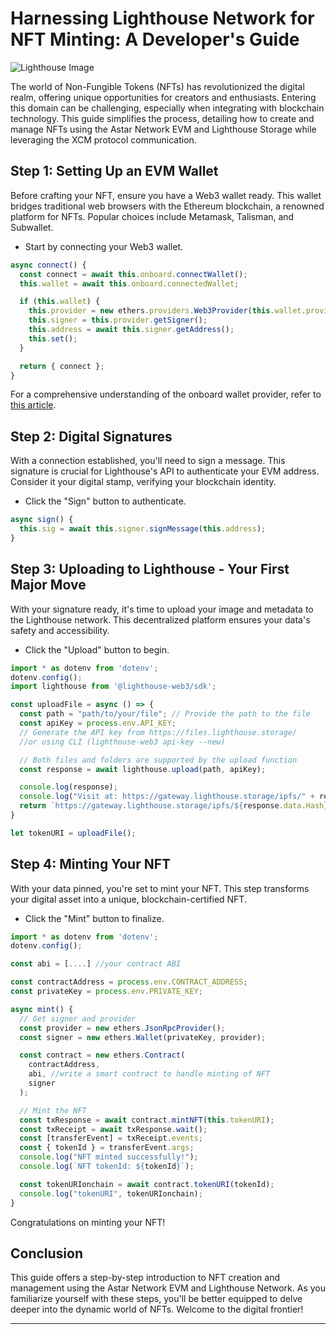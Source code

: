 # Harnessing Lighthouse Network for NFT Minting: A Developer's Guide

![Lighthouse Image](https://example.com/lighthouse-image.jpg)

The world of Non-Fungible Tokens (NFTs) has revolutionized the digital realm, offering unique opportunities for creators and enthusiasts. Entering this domain can be challenging, especially when integrating with blockchain technology. This guide simplifies the process, detailing how to create and manage NFTs using the Astar Network EVM and Lighthouse Storage while leveraging the XCM protocol communication.   

## Step 1: Setting Up an EVM Wallet
Before crafting your NFT, ensure you have a Web3 wallet ready. This wallet bridges traditional web browsers with the Ethereum blockchain, a renowned platform for NFTs. Popular choices include Metamask, Talisman, and Subwallet.
- Start by connecting your Web3 wallet.

```javascript
async connect() {
  const connect = await this.onboard.connectWallet();
  this.wallet = await this.onboard.connectedWallet;

  if (this.wallet) {
    this.provider = new ethers.providers.Web3Provider(this.wallet.provider);
    this.signer = this.provider.getSigner();
    this.address = await this.signer.getAddress();
    this.set();
  }

  return { connect };
}
```

For a comprehensive understanding of the onboard wallet provider, refer to [this article](https://astar.network/blog/one-small-piece-of-code-one-giant-leap-for-web3-37760/).

## Step 2: Digital Signatures
With a connection established, you'll need to sign a message. This signature is crucial for Lighthouse's API to authenticate your EVM address. Consider it your digital stamp, verifying your blockchain identity.
- Click the "Sign" button to authenticate.

```javascript
async sign() {
  this.sig = await this.signer.signMessage(this.address);
}
```

## Step 3: Uploading to Lighthouse - Your First Major Move
With your signature ready, it's time to upload your image and metadata to the Lighthouse network. This decentralized platform ensures your data's safety and accessibility.
- Click the "Upload" button to begin.

```javascript
import * as dotenv from 'dotenv';
dotenv.config();
import lighthouse from '@lighthouse-web3/sdk';

const uploadFile = async () => {
  const path = "path/to/your/file"; // Provide the path to the file
  const apiKey = process.env.API_KEY; 
  // Generate the API key from https://files.lighthouse.storage/ 
  //or using CLI (lighthouse-web3 api-key --new)

  // Both files and folders are supported by the upload function
  const response = await lighthouse.upload(path, apiKey);

  console.log(response);
  console.log("Visit at: https://gateway.lighthouse.storage/ipfs/" + response.data.Hash);
  return `https://gateway.lighthouse.storage/ipfs/${response.data.Hash}`
}

let tokenURI = uploadFile();

```

## Step 4: Minting Your NFT
With your data pinned, you're set to mint your NFT. This step transforms your digital asset into a unique, blockchain-certified NFT.
- Click the "Mint" button to finalize.

```javascript
import * as dotenv from 'dotenv';
dotenv.config();

const abi = [....] //your contract ABI

const contractAddress = process.env.CONTRACT_ADDRESS; 
const privateKey = process.env.PRIVATE_KEY;

async mint() {
  // Get signer and provider
  const provider = new ethers.JsonRpcProvider();
  const signer = new ethers.Wallet(privateKey, provider);

  const contract = new ethers.Contract(
    contractAddress,
    abi, //write a smart contract to handle minting of NFT
    signer
  );

  // Mint the NFT
  const txResponse = await contract.mintNFT(this.tokenURI);
  const txReceipt = await txResponse.wait();
  const [transferEvent] = txReceipt.events;
  const { tokenId } = transferEvent.args;
  console.log("NFT minted successfully!");
  console.log(`NFT tokenId: ${tokenId}`);

  const tokenURIonchain = await contract.tokenURI(tokenId);
  console.log("tokenURI", tokenURIonchain);
}
```

Congratulations on minting your NFT! 

## Conclusion
This guide offers a step-by-step introduction to NFT creation and management using the Astar Network EVM and Lighthouse Network. As you familiarize yourself with these steps, you'll be better equipped to delve deeper into the dynamic world of NFTs. Welcome to the digital frontier!

---